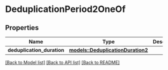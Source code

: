 # DeduplicationPeriod2OneOf

## Properties

Name | Type | Description | Notes
------------ | ------------- | ------------- | -------------
**deduplication_duration** | [**models::DeduplicationDuration2**](DeduplicationDuration2.md) |  | 

[[Back to Model list]](../README.md#documentation-for-models) [[Back to API list]](../README.md#documentation-for-api-endpoints) [[Back to README]](../README.md)


